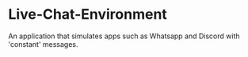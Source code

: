 # Live-Chat-Environment
 
An application that simulates apps such as Whatsapp and Discord with 'constant' messages.
